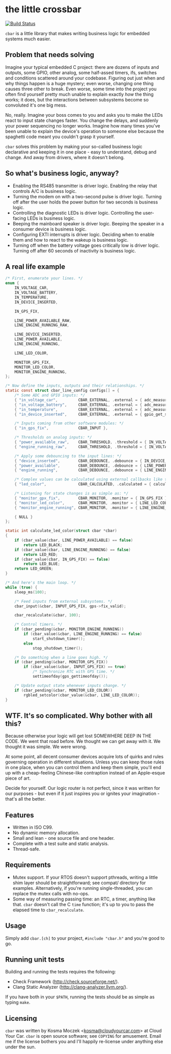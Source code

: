 # the little crossbar

[![Build Status](https://travis-ci.org/cloudyourcar/cbar.svg?branch=master)](https://travis-ci.org/cloudyourcar/cbar)

``cbar`` is a little library that makes writing business logic for embedded
systems much easier.

## Problem that needs solving

Imagine your typical embedded C project: there are dozens of inputs and
outputs, some GPIO, other analog, some half-assed timers, ifs, switches and
conditions scattered around your codebase. Figuring out just when and why
things happen is a huge mystery; even worse, changing one thing causes three
other to break. Even worse, some time into the project you often find yourself
pretty much unable to explain exactly *how* the thing works; it does, but the
interactions between subsystems become so convoluted it's one big mess.

No, really. Imagine your boss comes to you and asks you to make the LEDs react
to input state changes faster. You change the delays, and suddenly your power
sequencing no longer works. Imagine how many times you've been unable to
explain the device's operation to someone else because the spaghetti code meant
you couldn't grasp it yourself.

``cbar`` solves this problem by making your so-called business logic declarative
and keeping it in one place - easy to understand, debug and change. And away
from drivers, where it doesn't belong.

## So what's business logic, anyway?

* Enabling the RS485 transmitter is driver logic. Enabling the relay that
  controls A/C is business logic.
* Turning the modem on with a two-second pulse is driver logic. Turning off
  after the user holds the power button for two seconds is business logic.
* Controlling the diagnostic LEDs is driver logic. Controlling the user-facing
  LEDs is business logic.
* Beeping the mainboard speaker is driver logic. Beeping the speaker in
  a consumer device is business logic.
* Configuring EXTI interrupts is driver logic. Deciding when to enable them
  and how to react to the wakeup is business logic.
* Turning off when the battery voltage goes critically low is driver logic.
  Turning off after 60 seconds of inactivity is business logic.

## A real life example

```c
/* First, enumerate your lines. */
enum {
    IN_VOLTAGE_CAR,
    IN_VOLTAGE_BATTERY,
    IN_TEMPERATURE,
    IN_DEVICE_INSERTED,

    IN_GPS_FIX,

    LINE_POWER_AVAILABLE_RAW,
    LINE_ENGINE_RUNNING_RAW,

    LINE_DEVICE_INSERTED,
    LINE_POWER_AVAILABLE,
    LINE_ENGINE_RUNNING,

    LINE_LED_COLOR,

    MONITOR_GPS_FIX,
    MONITOR_LED_COLOR,
    MONITOR_ENGINE_RUNNING,
};

/* Now define the inputs, outputs and their relationships. */
static const struct cbar_line_config configs[] = {
    /* Some ADC and GPIO inputs: */
    { "in_voltage_car",         CBAR_EXTERNAL, .external = { adc_measure, ADC_CHANNEL_VCAR  } },
    { "in_voltage_battery",     CBAR_EXTERNAL, .external = { adc_measure, ADC_CHANNEL_VBATT } },
    { "in_temperature",         CBAR_EXTERNAL, .external = { adc_measure, ADC_CHANNEL_TEMP  } },
    { "in_device_inserted",     CBAR_EXTERNAL, .external = { gpio_get_state, GPIO_PIN_INSDET } },

    /* Inputs coming from other software modules: */
    { "in_gps_fix",             CBAR_INPUT },

    /* Thresholds on analog inputs: */
    { "power_available_raw",    CBAR_THRESHOLD, .threshold = { IN_VOLTAGE_CAR, 11000, 10000 } },
    { "engine_running_raw",     CBAR_THRESHOLD, .threshold = { IN_VOLTAGE_CAR, 13300, 13100 } },

    /* Apply some debouncing to the input lines: */
    { "device_inserted",        CBAR_DEBOUNCE, .debounce = { IN_DEVICE_INSERTED,    1000,  1000 } },
    { "power_available",        CBAR_DEBOUNCE, .debounce = { LINE_POWER_AVAILABLE_RAW, 1000,  1000 } },
    { "engine_running",         CBAR_DEBOUNCE, .debounce = { LINE_ENGINE_RUNNING_RAW,     0, 10000 } },

    /* Complex values can be calculated using external callbacks like this: */
    { "led_color",              CBAR_CALCULATED, .calculated = { calculate_led_color } },

    /* Listening for state changes is as simple as: */
    { "monitor_gpx_fix",        CBAR_MONITOR, .monitor = { IN_GPS_FIX } },
    { "monitor_led_color",      CBAR_MONITOR, .monitor = { LINE_LED_COLOR } },
    { "monitor_engine_running", CBAR_MONITOR, .monitor = { LINE_ENGINE_RUNNING } },

    { NULL }
};

static int calculate_led_color(struct cbar *cbar)
{
    if (cbar_value(cbar, LINE_POWER_AVAILABLE) == false)
        return LED_BLACK;
    if (cbar_value(cbar, LINE_ENGINE_RUNNING) == false)
        return LED_RED;
    if (cbar_value(cbar, IN_GPS_FIX) == false)
        return LED_BLUE;
    return LED_GREEN;
}

/* And here's the main loop. */
while (true) {
    sleep_ms(100);

    /* Feed inputs from external subsystems. */
    cbar_input(&cbar, INPUT_GPS_FIX, gps->fix_valid);

    cbar_recalculate(&cbar, 100);

    /* Control timers. */
    if (cbar_pending(&cbar, MONITOR_ENGINE_RUNNING))
        if (cbar_value(&cbar, LINE_ENGINE_RUNNING) == false)
            start_shutdown_timer();
        else
            stop_shutdown_timer();

    /* Do something when a line goes high. */
    if (cbar_pending(&cbar, MONITOR_GPS_FIX))
        if (cbar_value(&cbar, INPUT_GPS_FIX) == true)
            /* Synchronize RTC with GPS time. */
            settimeofday(gps_gettimeofday());

    /* Update output state whenever inputs change. */
    if (cbar_pending(&cbar, MONITOR_LED_COLOR))
        rgbled_setcolor(cbar_value(&cbar, LINE_LED_COLOR));
}
```

## WTF. It's so complicated. Why bother with all this?

Because otherwise your logic will get lost SOMEWHERE DEEP IN THE CODE.
We went that road before. We thought we can get away with it. We thought
it was simple. We were wrong.

At some point, all decent consumer devices acquire lots of quirks and rules
governing operation in different situations. Unless you can keep those rules
in one place, when you can control them and keep them simple, you'll end up
with a cheap-feeling Chinese-like contraption instead of an Apple-esque piece
of art.

Decide for yourself. Our logic router is not perfect, since it was written
for our purposes - but even if it just inspires you or ignites your
imagination - that's all the better.

## Features

* Written in ISO C99.
* No dynamic memory allocation.
* Small and lean - one source file and one header.
* Complete with a test suite and static analysis.
* Thread-safe.

## Requirements

* Mutex support. If your RTOS doesn't support pthreads, writing a little shim
  layer should be straightforward; see compat/ directory for examples.
  Alternatively, if you're running single-threaded, you can replace the mutex
  calls with no-ops.
* Some way of measuring passing time: an RTC, a timer, anything like that.
  ``cbar`` doesn't call the C ``time`` function; it's up to you to pass the
  elapsed time to ``cbar_recalculate``.

## Usage

Simply add ``cbar.[ch]`` to your project, ``#include "cbar.h"`` and you're
good to go.

## Running unit tests

Building and running the tests requires the following:

* Check Framework (http://check.sourceforge.net/).
* Clang Static Analyzer (http://clang-analyzer.llvm.org/).

If you have both in your ``$PATH``, running the tests should be as simple as
typing ``make``.

## Licensing

``cbar`` was written by Kosma Moczek &lt;kosma@cloudyourcar.com&gt; at Cloud Your Car.
``cbar`` is open source software; see ``COPYING`` for amusement. Email me if the
license bothers you and I'll happily re-license under anything else under the sun.

